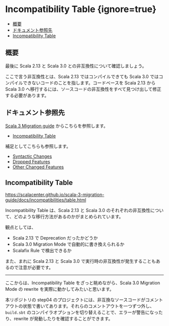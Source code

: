 # Incompatibility Table {ignore=true}

<!-- @import "[TOC]" {cmd="toc" depthFrom=1 depthTo=6 orderedList=false} -->

<!-- code_chunk_output -->

- [概要](#概要)
- [ドキュメント参照先](#ドキュメント参照先)
- [Incompatibility Table](#incompatibility-table-1)

<!-- /code_chunk_output -->

## 概要

最後に Scala 2.13 と Scala 3.0 との非互換性について確認しましょう。

ここで言う非互換性とは、Scala 2.13 ではコンパイルできても Scala 3.0 ではコンパイルできないコードのことを指します。コードベースを Scala 2.13 から Scala 3.0 へ移行するには、ソースコードの非互換性をすべて見つけ出して修正する必要があります。

## ドキュメント参照先

[Scala 3 Migration guide](https://scalacenter.github.io/scala-3-migration-guide/) からこちらを参照します。

- [Incompatibility Table](https://scalacenter.github.io/scala-3-migration-guide/docs/incompatibilities/table.html)

補足としてこちらも参照します。

- [Syntactic Changes](https://scalacenter.github.io/scala-3-migration-guide/docs/incompatibilities/syntactic-changes.html)
- [Dropped Features](https://scalacenter.github.io/scala-3-migration-guide/docs/incompatibilities/dropped-features.html)
- [Other Changed Features](https://scalacenter.github.io/scala-3-migration-guide/docs/incompatibilities/other-changed-features.html)

## Incompatibility Table

https://scalacenter.github.io/scala-3-migration-guide/docs/incompatibilities/table.html

Incompatibility Table は、Scala 2.13 と Scala 3.0 のそれぞれの非互換性について、どのような移行方法があるのかがまとめられています。

観点としては、

- Scala 2.13 で Deprecation だったかどうか
- Scala 3.0 Migration Mode で自動的に書き換えられるか
- Scalafix Rule で検出できるか

また、まれに Scala 2.13 と Scala 3.0 で実行時の非互換性が発生することもあるので注意が必要です。

---

ここからは、Incompatibility Table をざっと眺めながら、Scala 3.0 Migration Mode の rewrite を実際に動かしてみたいと思います。

本リポジトリの step04 のプロジェクトには、非互換なソースコードがコメントアウトの状態で書いてあります。それらのコメントアウトを一つずつ外し、`build.sbt` のコンパイラオプションを切り替えることで、エラーが警告になったり、rewrite が発動したりを確認することができます。


